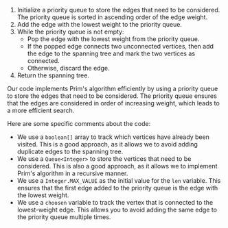 1. Initialize a priority queue to store the edges that need to be considered. The priority queue is sorted in ascending order of the edge weight.
2. Add the edge with the lowest weight to the priority queue.
3. While the priority queue is not empty:
    * Pop the edge with the lowest weight from the priority queue.
    * If the popped edge connects two unconnected vertices, then add the edge to the spanning tree and mark the two vertices as connected.
    * Otherwise, discard the edge.
4. Return the spanning tree.

Our code implements Prim's algorithm efficiently by using a priority queue to store the edges that need to be considered. The priority queue ensures that the edges are considered in order of increasing weight, which leads to a more efficient search.

Here are some specific comments about the code:

* We use a `boolean[]` array to track which vertices have already been visited. This is a good approach, as it allows we to avoid adding duplicate edges to the spanning tree.
* We use a `Queue<Integer>` to store the vertices that need to be considered. This is also a good approach, as it allows we to implement Prim's algorithm in a recursive manner.
* We use a `Integer.MAX_VALUE` as the initial value for the `len` variable. This ensures that the first edge added to the priority queue is the edge with the lowest weight.
* We use a `choosen` variable to track the vertex that is connected to the lowest-weight edge. This allows you to avoid adding the same edge to the priority queue multiple times.
